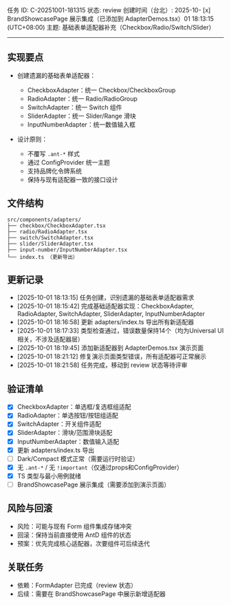 任务 ID: C-20251001-181315
状态: review
创建时间（台北）: 2025-10- [x] BrandShowcasePage 展示集成（已添加到 AdapterDemos.tsx）01 18:13:15 (UTC+08:00)
主题: 基础表单适配器补充（Checkbox/Radio/Switch/Slider）

---

## 实现要点

- 创建遗漏的基础表单适配器：
  - CheckboxAdapter：统一 Checkbox/CheckboxGroup
  - RadioAdapter：统一 Radio/RadioGroup
  - SwitchAdapter：统一 Switch 组件
  - SliderAdapter：统一 Slider/Range 滑块
  - InputNumberAdapter：统一数值输入框

- 设计原则：
  - 不覆写 `.ant-*` 样式
  - 通过 ConfigProvider 统一主题
  - 支持品牌化令牌系统
  - 保持与现有适配器一致的接口设计

## 文件结构
```
src/components/adapters/
├── checkbox/CheckboxAdapter.tsx
├── radio/RadioAdapter.tsx
├── switch/SwitchAdapter.tsx
├── slider/SliderAdapter.tsx
├── input-number/InputNumberAdapter.tsx
└── index.ts （更新导出）
```

## 更新记录

- [2025-10-01 18:13:15] 任务创建，识别遗漏的基础表单适配器需求
- [2025-10-01 18:15:42] 完成基础适配器实现：CheckboxAdapter, RadioAdapter, SwitchAdapter, SliderAdapter, InputNumberAdapter
- [2025-10-01 18:16:58] 更新 adapters/index.ts 导出所有新适配器
- [2025-10-01 18:17:33] 类型检查通过，错误数量保持14个（均为Universal UI相关，不涉及适配器层）
- [2025-10-01 18:19:45] 添加新适配器到 AdapterDemos.tsx 演示页面
- [2025-10-01 18:21:12] 修复演示页面类型错误，所有适配器可正常展示
- [2025-10-01 18:21:58] 任务完成，移动到 review 状态等待评审

## 验证清单

- [x] CheckboxAdapter：单选框/复选框组适配
- [x] RadioAdapter：单选按钮/按钮组适配
- [x] SwitchAdapter：开关组件适配
- [x] SliderAdapter：滑块/范围滑块适配
- [x] InputNumberAdapter：数值输入适配
- [x] 更新 adapters/index.ts 导出
- [ ] Dark/Compact 模式正常（需要运行时验证）
- [x] 无 `.ant-*` / 无 `!important`（仅通过props和ConfigProvider）
- [x] TS 类型与最小用例就绪
- [ ] BrandShowcasePage 展示集成（需要添加到演示页面）

## 风险与回滚

- 风险：可能与现有 Form 组件集成存储冲突
- 回滚：保持当前直接使用 AntD 组件的状态
- 预案：优先完成核心适配器，次要组件可后续迭代

## 关联任务

- 依赖：FormAdapter 已完成（review 状态）
- 后续：需要在 BrandShowcasePage 中展示新增适配器